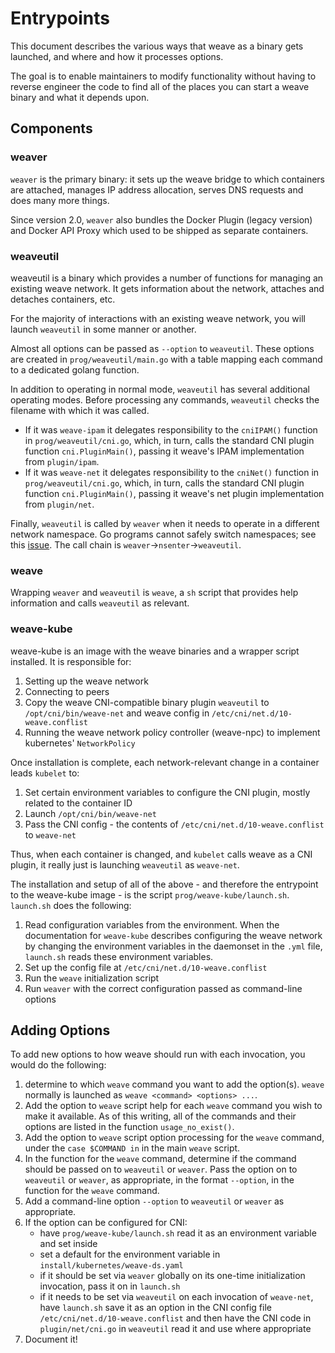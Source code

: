 # Entrypoints

This document describes the various ways that weave as a binary gets launched, and where and how it processes options.

The goal is to enable maintainers to modify functionality without having to reverse engineer the code to find all of the places you can start a weave binary and what it depends upon.

## Components
### weaver

`weaver` is the primary binary: it sets up the weave bridge to which containers are attached, manages IP address allocation, serves DNS requests and does many more things.

Since version 2.0, `weaver` also bundles the Docker Plugin (legacy version) and Docker API Proxy which used to be shipped as separate containers.

### weaveutil
weaveutil is a binary which provides a number of functions for managing an existing weave network. It gets information about the network, attaches and detaches containers, etc.

For the majority of interactions with an existing weave network, you will launch `weaveutil` in some manner or another.

Almost all options can be passed as `--option` to `weaveutil`. These options are created in `prog/weaveutil/main.go` with a table mapping each command to a dedicated golang function.

In addition to operating in normal mode, `weaveutil` has several additional operating modes. Before processing any commands, `weaveutil` checks the filename with which it was called.

* If it was `weave-ipam` it delegates responsibility to the `cniIPAM()` function in `prog/weaveutil/cni.go`, which, in turn, calls the standard CNI plugin function `cni.PluginMain()`, passing it weave's IPAM implementation from `plugin/ipam`.
* If it was `weave-net` it delegates responsibility to the `cniNet()` function in `prog/weaveutil/cni.go`, which, in turn, calls the standard CNI plugin function `cni.PluginMain()`, passing it weave's net plugin implementation from `plugin/net`.

Finally, `weaveutil` is called by `weaver` when it needs to operate in a different network namespace.
Go programs cannot safely switch namespaces; see this [issue](http://github.com/vishvananda/netns/issues/17).
The call chain is `weaver`->`nsenter`->`weaveutil`.

### weave
Wrapping `weaver` and `weaveutil` is `weave`, a `sh` script that provides help information and calls `weaveutil` as relevant.

### weave-kube
weave-kube is an image with the weave binaries and a wrapper script installed. It is responsible for:

1. Setting up the weave network
2. Connecting to peers
3. Copy the weave CNI-compatible binary plugin `weaveutil` to `/opt/cni/bin/weave-net` and weave config in `/etc/cni/net.d/10-weave.conflist`
4. Running the weave network policy controller (weave-npc) to implement kubernetes' `NetworkPolicy`

Once installation is complete, each network-relevant change in a container leads `kubelet` to:

1. Set certain environment variables to configure the CNI plugin, mostly related to the container ID
2. Launch `/opt/cni/bin/weave-net`
3. Pass the CNI config - the contents of `/etc/cni/net.d/10-weave.conflist` to `weave-net`

Thus, when each container is changed, and `kubelet` calls weave as a CNI plugin, it really just is launching `weaveutil` as `weave-net`.

The installation and setup of all of the above - and therefore the entrypoint to the weave-kube image - is the script `prog/weave-kube/launch.sh`. `launch.sh` does the following:

1. Read configuration variables from the environment. When the documentation for `weave-kube` describes configuring the weave network by changing the environment variables in the daemonset in the `.yml` file, `launch.sh` reads these environment variables.
2. Set up the config file at `/etc/cni/net.d/10-weave.conflist`
3. Run the `weave` initialization script
4. Run `weaver` with the correct configuration passed as command-line options


## Adding Options
To add new options to how weave should run with each invocation, you would do the following:

1. determine to which `weave` command you want to add the option(s). `weave` normally is launched as `weave <command> <options> ...`.
2. Add the option to `weave` script help for each `weave` command you wish to make it available. As of this writing, all of the commands and their options are listed in the function `usage_no_exist()`.
3. Add the option to `weave` script option processing for the `weave` command, under the `case $COMMAND in` in the main `weave` script.
4. In the function for the `weave` command, determine if the command should be passed on to `weaveutil` or `weaver`. Pass the option on to `weaveutil` or `weaver`, as appropriate, in the format `--option`, in the function for the `weave` command.
5. Add a command-line option `--option` to `weaveutil` or `weaver` as appropriate.
6. If the option can be configured for CNI:
    * have `prog/weave-kube/launch.sh` read it as an environment variable and set inside
    * set a default for the environment variable in `install/kubernetes/weave-ds.yaml`
    * if it should be set via `weaver` globally on its one-time initialization invocation, pass it on in `launch.sh`
    * if it needs to be set via `weaveutil` on each invocation of `weave-net`, have `launch.sh` save it as an option in the CNI config file `/etc/cni/net.d/10-weave.conflist` and then have the CNI code in `plugin/net/cni.go` in `weaveutil` read it and use where appropriate
7. Document it!
